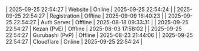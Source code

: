 | 2025-09-25 22:54:27 | Website | Online | 2025-09-25 22:54:24 |
| 2025-09-25 22:54:27 | Registration | Offline | 2025-09-09 16:40:23 |
| 2025-09-25 22:54:27 | Auth Server | Offline | 2025-08-18 09:33:31 |
| 2025-09-25 22:54:27 | Kezan (PvE) | Offline | 2025-08-03 17:58:02 |
| 2025-09-25 22:54:27 | Gurubashi (PvP) | Offline | 2025-08-23 21:44:06 |
| 2025-09-25 22:54:27 | Cloudflare | Online | 2025-09-25 22:54:24 |
